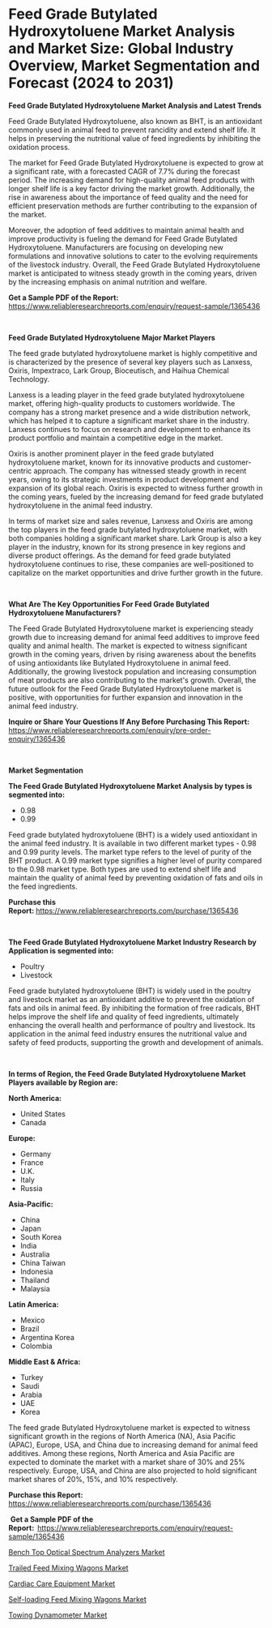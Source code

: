 <p><h1>Feed Grade Butylated Hydroxytoluene Market Analysis and Market Size: Global Industry Overview, Market Segmentation and Forecast (2024 to 2031)</h1></p><p><strong>Feed Grade Butylated Hydroxytoluene Market Analysis and Latest Trends</strong></p>
<p><p>Feed Grade Butylated Hydroxytoluene, also known as BHT, is an antioxidant commonly used in animal feed to prevent rancidity and extend shelf life. It helps in preserving the nutritional value of feed ingredients by inhibiting the oxidation process.</p><p>The market for Feed Grade Butylated Hydroxytoluene is expected to grow at a significant rate, with a forecasted CAGR of 7.7% during the forecast period. The increasing demand for high-quality animal feed products with longer shelf life is a key factor driving the market growth. Additionally, the rise in awareness about the importance of feed quality and the need for efficient preservation methods are further contributing to the expansion of the market.</p><p>Moreover, the adoption of feed additives to maintain animal health and improve productivity is fueling the demand for Feed Grade Butylated Hydroxytoluene. Manufacturers are focusing on developing new formulations and innovative solutions to cater to the evolving requirements of the livestock industry. Overall, the Feed Grade Butylated Hydroxytoluene market is anticipated to witness steady growth in the coming years, driven by the increasing emphasis on animal nutrition and welfare.</p></p>
<p><strong>Get a Sample PDF of the Report:&nbsp;</strong> <a href="https://www.reliableresearchreports.com/enquiry/request-sample/1365436">https://www.reliableresearchreports.com/enquiry/request-sample/1365436</a></p>
<p>&nbsp;</p>
<p><strong>Feed Grade Butylated Hydroxytoluene Major Market Players</strong></p>
<p><p>The feed grade butylated hydroxytoluene market is highly competitive and is characterized by the presence of several key players such as Lanxess, Oxiris, Impextraco, Lark Group, Bioceutisch, and Haihua Chemical Technology.</p><p>Lanxess is a leading player in the feed grade butylated hydroxytoluene market, offering high-quality products to customers worldwide. The company has a strong market presence and a wide distribution network, which has helped it to capture a significant market share in the industry. Lanxess continues to focus on research and development to enhance its product portfolio and maintain a competitive edge in the market.</p><p>Oxiris is another prominent player in the feed grade butylated hydroxytoluene market, known for its innovative products and customer-centric approach. The company has witnessed steady growth in recent years, owing to its strategic investments in product development and expansion of its global reach. Oxiris is expected to witness further growth in the coming years, fueled by the increasing demand for feed grade butylated hydroxytoluene in the animal feed industry.</p><p>In terms of market size and sales revenue, Lanxess and Oxiris are among the top players in the feed grade butylated hydroxytoluene market, with both companies holding a significant market share. Lark Group is also a key player in the industry, known for its strong presence in key regions and diverse product offerings. As the demand for feed grade butylated hydroxytoluene continues to rise, these companies are well-positioned to capitalize on the market opportunities and drive further growth in the future.</p></p>
<p>&nbsp;</p>
<p><strong>What Are The Key Opportunities For Feed Grade Butylated Hydroxytoluene Manufacturers?</strong></p>
<p><p>The Feed Grade Butylated Hydroxytoluene market is experiencing steady growth due to increasing demand for animal feed additives to improve feed quality and animal health. The market is expected to witness significant growth in the coming years, driven by rising awareness about the benefits of using antioxidants like Butylated Hydroxytoluene in animal feed. Additionally, the growing livestock population and increasing consumption of meat products are also contributing to the market's growth. Overall, the future outlook for the Feed Grade Butylated Hydroxytoluene market is positive, with opportunities for further expansion and innovation in the animal feed industry.</p></p>
<p><strong>Inquire or Share Your Questions If Any Before Purchasing This Report:</strong> <a href="https://www.reliableresearchreports.com/enquiry/pre-order-enquiry/1365436">https://www.reliableresearchreports.com/enquiry/pre-order-enquiry/1365436</a></p>
<p>&nbsp;</p>
<p><strong>Market Segmentation</strong></p>
<p><strong>The Feed Grade Butylated Hydroxytoluene Market Analysis by types is segmented into:</strong></p>
<p><ul><li>0.98</li><li>0.99</li></ul></p>
<p><p>Feed grade butylated hydroxytoluene (BHT) is a widely used antioxidant in the animal feed industry. It is available in two different market types - 0.98 and 0.99 purity levels. The market type refers to the level of purity of the BHT product. A 0.99 market type signifies a higher level of purity compared to the 0.98 market type. Both types are used to extend shelf life and maintain the quality of animal feed by preventing oxidation of fats and oils in the feed ingredients.</p></p>
<p><strong>Purchase this Report:&nbsp;</strong><a href="https://www.reliableresearchreports.com/purchase/1365436">https://www.reliableresearchreports.com/purchase/1365436</a></p>
<p>&nbsp;</p>
<p><strong>The Feed Grade Butylated Hydroxytoluene Market Industry Research by Application is segmented into:</strong></p>
<p><ul><li>Poultry</li><li>Livestock</li></ul></p>
<p><p>Feed grade butylated hydroxytoluene (BHT) is widely used in the poultry and livestock market as an antioxidant additive to prevent the oxidation of fats and oils in animal feed. By inhibiting the formation of free radicals, BHT helps improve the shelf life and quality of feed ingredients, ultimately enhancing the overall health and performance of poultry and livestock. Its application in the animal feed industry ensures the nutritional value and safety of feed products, supporting the growth and development of animals.</p></p>
<p>&nbsp;</p>
<p><strong>In terms of Region, the Feed Grade Butylated Hydroxytoluene Market Players available by Region are:</strong></p>
<p>
    <p> <strong> North America: </strong>
        <ul>
            <li>United States</li>
            <li>Canada</li>
        </ul>
        </p> 
    <p> <strong> Europe: </strong>
        <ul>
            <li>Germany</li>
            <li>France</li>
            <li>U.K.</li>
            <li>Italy</li>
            <li>Russia</li>
        </ul>
        </p> 
    <p> <strong> Asia-Pacific: </strong>
        <ul>
            <li>China</li>
            <li>Japan</li>
            <li>South Korea</li>
            <li>India</li>
            <li>Australia</li>
            <li>China Taiwan</li>
            <li>Indonesia</li>
            <li>Thailand</li>
            <li>Malaysia</li>
        </ul>
        </p> 
    <p> <strong> Latin America: </strong>
        <ul>
            <li>Mexico</li>
            <li>Brazil</li>
            <li>Argentina Korea</li>
            <li>Colombia</li>
        </ul>
        </p> 
    <p> <strong> Middle East & Africa: </strong>
        <ul>
            <li>Turkey</li>
            <li>Saudi</li>
            <li>Arabia</li>
            <li>UAE</li>
            <li>Korea</li>
        </ul>
    </p>
    </p>
<p><p>The feed grade Butylated Hydroxytoluene market is expected to witness significant growth in the regions of North America (NA), Asia Pacific (APAC), Europe, USA, and China due to increasing demand for animal feed additives. Among these regions, North America and Asia Pacific are expected to dominate the market with a market share of 30% and 25% respectively. Europe, USA, and China are also projected to hold significant market shares of 20%, 15%, and 10% respectively.</p></p>
<p><strong>Purchase this Report: </strong><a href="https://www.reliableresearchreports.com/purchase/1365436">https://www.reliableresearchreports.com/purchase/1365436</a></p>
<p>&nbsp;<strong>Get a Sample PDF of the Report:&nbsp;&nbsp;</strong><a href="https://www.reliableresearchreports.com/enquiry/request-sample/1365436">https://www.reliableresearchreports.com/enquiry/request-sample/1365436</a></p>
<p><strong></strong></p>
<p><p><a href="https://medium.com/@v25590012/bench-top-optical-spectrum-analyzers-market-size-cagr-trends-2024-2030-d3d48c3667cd">Bench Top Optical Spectrum Analyzers Market</a></p><p><a href="https://issuu.com/reportprime-2/docs/trailed-feed-mixing-wagons-market-size-2030.pptx">Trailed Feed Mixing Wagons Market</a></p><p><a href="https://github.com/WillieWoodard/Market-Research-Report-List-3/blob/main/cardiac-care-equipment-market.md">Cardiac Care Equipment Market</a></p><p><a href="https://issuu.com/reportprime-2/docs/self-loading-feed-mixing-wagons-market-size-2030.p">Self-loading Feed Mixing Wagons Market</a></p><p><a href="https://github.com/Sarissaschmalingtr6fz2739/Market-Research-Report-List-1/blob/main/towing-dynamometer-market.md">Towing Dynamometer Market</a></p></p>